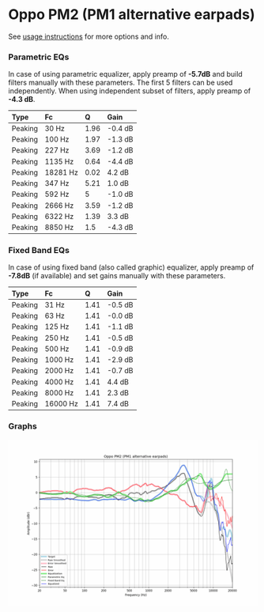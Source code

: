 # Oppo PM2 (PM1 alternative earpads)
See [usage instructions](https://github.com/jaakkopasanen/AutoEq#usage) for more options and info.

### Parametric EQs
In case of using parametric equalizer, apply preamp of **-5.7dB** and build filters manually
with these parameters. The first 5 filters can be used independently.
When using independent subset of filters, apply preamp of **-4.3 dB**.

| Type    | Fc       |    Q | Gain    |
|:--------|:---------|:-----|:--------|
| Peaking | 30 Hz    | 1.96 | -0.4 dB |
| Peaking | 100 Hz   | 1.97 | -1.3 dB |
| Peaking | 227 Hz   | 3.69 | -1.2 dB |
| Peaking | 1135 Hz  | 0.64 | -4.4 dB |
| Peaking | 18281 Hz | 0.02 | 4.2 dB  |
| Peaking | 347 Hz   | 5.21 | 1.0 dB  |
| Peaking | 592 Hz   | 5    | -1.0 dB |
| Peaking | 2666 Hz  | 3.59 | -1.2 dB |
| Peaking | 6322 Hz  | 1.39 | 3.3 dB  |
| Peaking | 8850 Hz  | 1.5  | -4.3 dB |

### Fixed Band EQs
In case of using fixed band (also called graphic) equalizer, apply preamp of **-7.8dB**
(if available) and set gains manually with these parameters.

| Type    | Fc       |    Q | Gain    |
|:--------|:---------|:-----|:--------|
| Peaking | 31 Hz    | 1.41 | -0.5 dB |
| Peaking | 63 Hz    | 1.41 | -0.0 dB |
| Peaking | 125 Hz   | 1.41 | -1.1 dB |
| Peaking | 250 Hz   | 1.41 | -0.5 dB |
| Peaking | 500 Hz   | 1.41 | -0.9 dB |
| Peaking | 1000 Hz  | 1.41 | -2.9 dB |
| Peaking | 2000 Hz  | 1.41 | -0.7 dB |
| Peaking | 4000 Hz  | 1.41 | 4.4 dB  |
| Peaking | 8000 Hz  | 1.41 | 2.3 dB  |
| Peaking | 16000 Hz | 1.41 | 7.4 dB  |

### Graphs
![](./Oppo%20PM2%20(PM1%20alternative%20earpads).png)
